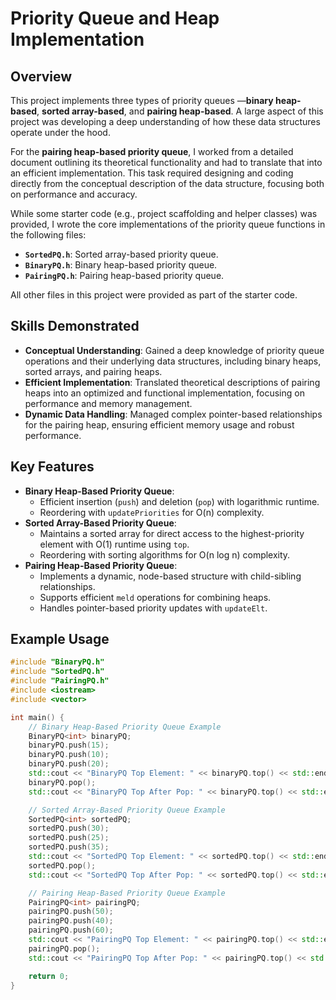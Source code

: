 # **Priority Queue and Heap Implementation**

## **Overview**
This project implements three types of priority queues —**binary heap-based**, **sorted array-based**, and **pairing heap-based**. A large aspect of this project was developing a deep understanding of how these data structures operate under the hood. 

For the **pairing heap-based priority queue**, I worked from a detailed document outlining its theoretical functionality and had to translate that into an efficient implementation. This task required designing and coding directly from the conceptual description of the data structure, focusing both on performance and accuracy.

While some starter code (e.g., project scaffolding and helper classes) was provided, I wrote the core implementations of the priority queue functions in the following files:
- **`SortedPQ.h`**: Sorted array-based priority queue.
- **`BinaryPQ.h`**: Binary heap-based priority queue.
- **`PairingPQ.h`**: Pairing heap-based priority queue.

All other files in this project were provided as part of the starter code.

## **Skills Demonstrated**
- **Conceptual Understanding**: Gained a deep knowledge of priority queue operations and their underlying data structures, including binary heaps, sorted arrays, and pairing heaps.
- **Efficient Implementation**: Translated theoretical descriptions of pairing heaps into an optimized and functional implementation, focusing on performance and memory management.
- **Dynamic Data Handling**: Managed complex pointer-based relationships for the pairing heap, ensuring efficient memory usage and robust performance.

## **Key Features**
- **Binary Heap-Based Priority Queue**:
  - Efficient insertion (`push`) and deletion (`pop`) with logarithmic runtime.
  - Reordering with `updatePriorities` for O(n) complexity.
- **Sorted Array-Based Priority Queue**:
  - Maintains a sorted array for direct access to the highest-priority element with O(1) runtime using `top`.
  - Reordering with sorting algorithms for O(n log n) complexity.
- **Pairing Heap-Based Priority Queue**:
  - Implements a dynamic, node-based structure with child-sibling relationships.
  - Supports efficient `meld` operations for combining heaps.
  - Handles pointer-based priority updates with `updateElt`.

## **Example Usage**
```cpp
#include "BinaryPQ.h"
#include "SortedPQ.h"
#include "PairingPQ.h"
#include <iostream>
#include <vector>

int main() {
    // Binary Heap-Based Priority Queue Example
    BinaryPQ<int> binaryPQ;
    binaryPQ.push(15);
    binaryPQ.push(10);
    binaryPQ.push(20);
    std::cout << "BinaryPQ Top Element: " << binaryPQ.top() << std::endl;
    binaryPQ.pop();
    std::cout << "BinaryPQ Top After Pop: " << binaryPQ.top() << std::endl;

    // Sorted Array-Based Priority Queue Example
    SortedPQ<int> sortedPQ;
    sortedPQ.push(30);
    sortedPQ.push(25);
    sortedPQ.push(35);
    std::cout << "SortedPQ Top Element: " << sortedPQ.top() << std::endl;
    sortedPQ.pop();
    std::cout << "SortedPQ Top After Pop: " << sortedPQ.top() << std::endl;

    // Pairing Heap-Based Priority Queue Example
    PairingPQ<int> pairingPQ;
    pairingPQ.push(50);
    pairingPQ.push(40);
    pairingPQ.push(60);
    std::cout << "PairingPQ Top Element: " << pairingPQ.top() << std::endl;
    pairingPQ.pop();
    std::cout << "PairingPQ Top After Pop: " << pairingPQ.top() << std::endl;

    return 0;
}
